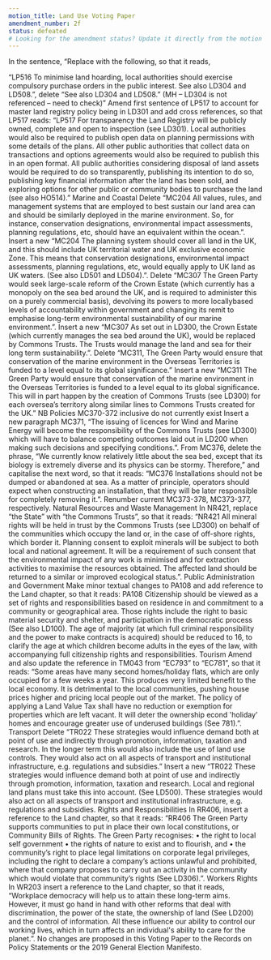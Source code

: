 ```yaml
---
motion_title: Land Use Voting Paper
amendment_number: 2f
status: defeated
# Looking for the amendment status? Update it directly from the motion page!
---
```


In the sentence, “Replace with the following, so that it reads,

“LP516 To minimise land hoarding, local authorities should exercise compulsory purchase orders in the public interest. See also LD304 and LD508.”, delete “See also LD304 and LD508.” (MH – LD304 is not referenced – need to check)”
Amend first sentence of LP517 to account for master land registry policy being in LD301 and add cross references, so that LP517 reads:
“LP517 For transparency the Land Registry will be publicly owned, complete and open to inspection (see LD301). Local authorities would also be required to publish open data on planning permissions with some details of the plans. All other public authorities that collect data on transactions and options agreements would also be required to publish this in an open format. All public authorities considering disposal of land assets would be required to do so transparently, publishing its intention to do so, publishing key financial information after the land has been sold, and exploring options for other public or community bodies to purchase the land (see also HO514).”
Marine and Coastal
Delete “MC204 All values, rules, and management systems that are employed to best sustain our land area can and should be similarly deployed in the marine environment.
So, for instance, conservation designations, environmental impact assessments, planning regulations, etc, should have an equivalent within the ocean.”.
Insert a new “MC204 The planning system should cover all land in the UK, and this should include UK territorial water and UK exclusive economic Zone. This means that conservation designations, environmental impact assessments, planning regulations, etc, would equally apply to UK land as UK waters. (See also LD501 and LD504).”.
Delete “MC307 The Green Party would seek large-scale reform of the Crown Estate (which currently has a monopoly on the sea bed around the UK, and is required to administer this on a purely commercial basis), devolving its powers to more locallybased levels of accountability within government and changing its remit to emphasise long-term environmental sustainability of our marine environment.”.
Insert a new “MC307 As set out in LD300, the Crown Estate (which currently manages the sea bed around the UK), would be replaced by Commons Trusts. The Trusts would manage the land and sea for their long term sustainability.”.
Delete “MC311, The Green Party would ensure that conservation of the marine environment in the Overseas Territories is funded to a level equal to its global significance.”
Insert a new “MC311 The Green Party would ensure that conservation of the marine environment in the Overseas Territories is funded to a level equal to its global significance. This will in part happen by the creation of Commons Trusts (see LD300) for each oversea’s territory along similar lines to Commons Trusts created for the UK.”
NB Policies MC370-372 inclusive do not currently exist
Insert a new paragraph MC371, “The issuing of licences for Wind and Marine Energy will become the responsibility of the Commons Trusts (see LD300) which will have to balance competing outcomes laid out in LD200 when making such decisions and specifying conditions.”.
From MC376, delete the phrase, “We currently know relatively little about the sea bed, except that its biology is extremely diverse and its physics can be stormy. Therefore,” and capitalise the next word, so that it reads:
“MC376 Installations should not be dumped or abandoned at sea. As a matter of principle, operators should expect when constructing an installation, that they will be later responsible for completely removing it.”.
Renumber current MC373-378, MC373-377, respectively.
Natural Resources and Waste Management
In NR421, replace “the State” with “the Commons Trusts”, so that it reads:
“NR421 All mineral rights will be held in trust by the Commons Trusts (see LD300) on behalf of the communities which occupy the land or, in the case of off-shore rights, which border it. Planning consent to exploit minerals will be subject to both local and national agreement. It will be a requirement of such consent that the environmental impact of any work is minimised and for extraction activities to maximise the resources obtained. The affected land should be returned to a similar or improved ecological status.”.
Public Administration and Government
Make minor textual changes to PA108 and add reference to the Land chapter, so that it reads:
PA108 Citizenship should be viewed as a set of rights and responsibilities based on residence in and commitment to a community or geographical area. Those rights include the right to basic material security and shelter, and participation in the democratic process (See also LD100). The age of majority (at which full criminal responsibility and the power to make contracts is acquired) should be reduced to 16, to clarify the age at which children become adults in the eyes of the law, with accompanying full citizenship rights and responsibilities.
Tourism
Amend and also update the reference in TM043 from “EC793” to “EC781”, so that it reads:
“Some areas have many second homes/holiday flats, which are only occupied for a few weeks a year. This produces very limited benefit to the local economy. It is detrimental to the local communities, pushing house prices higher and pricing local people out of the market. The policy of applying a Land Value Tax shall have no reduction or exemption for properties which are left vacant. It will deter the ownership econd 'holiday' homes and encourage greater use of underused buildings (See 781).”.
Transport
Delete “TR022 These strategies would influence demand both at point of use and indirectly through promotion, information, taxation and research. In the longer term this would also include the use of land use controls. They would also act on all aspects of transport and institutional infrastructure, e.g. regulations and subsidies.”
Insert a new “TR022 These strategies would influence demand both at point of use and indirectly through promotion, information, taxation and research. Local and regional land plans must take this into account. (See LD500). These strategies would also act on all aspects of transport and institutional infrastructure, e.g. regulations and subsidies.
Rights and Responsibilities
In RR406, insert a reference to the Land chapter, so that it reads:
“RR406 The Green Party supports communities to put in place their own local constitutions, or Community Bills of Rights. The Green Party recognises:
•	the right to local self government
•	the rights of nature to exist and to flourish, and
•	the community’s right to place legal limitations on corporate legal privileges, including the right to declare a company’s actions unlawful and prohibited, where that company proposes to carry out an activity in the community which would violate that community’s rights (See LD306).”.
Workers Rights
In WR203 insert a reference to the Land chapter, so that it reads, “Workplace democracy will help us to attain these long-term aims. However, it must go hand in hand with other reforms that deal with discrimination, the power of the state, the ownership of land (See LD200) and the control of information. All these influence our ability to control our working lives, which in turn affects an individual's ability to care for the planet.”.
No changes are proposed in this Voting Paper to the Records on Policy Statements or the 2019 General Election Manifesto.
